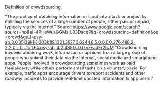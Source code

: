 Definition of crowdsourcing

"The practice of obtaining information or input into a task or project by enlisting the services of a large number of people, either paid or unpaid, typically via the Internet."
Source:https://www.google.com/search?source=hp&ei=4PHeWuaGGMziU83DscgP&q=crowdsourcing+definition&oq=crowd&gs_l=psy-ab.3.0.35i39k1j0i203k1l9.1321.3977.0.6244.6.5.0.0.0.0.276.488.2-2.2.0....0...1c.1.64.psy-ab..4.2.485.0..0.0.vEEJdEr2hzM
"Crowdsourcing involves obtaining work, information or opinions from a large group of people who submit their data via the Internet, social media and smartphone apps. People involved in crowdsourcing sometimes work as paid freelancers, while others perform small tasks on a voluntary basis. For example, traffic apps encourage drivers to report accidents and other roadway incidents to provide real-time updated information to app users."
